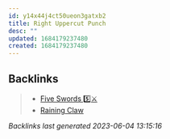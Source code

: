 ```yaml
---
id: y14x44j4ct50ueon3gatxb2
title: Right Uppercut Punch
desc: ""
updated: 1684179237480
created: 1684179237480
---
```


## Backlinks

> - [Five Swords 5️⃣⚔️](..\techniques\five-swords.md)
> - [Raining Claw](..\techniques\raining-claw.md)

_Backlinks last generated 2023-06-04 13:15:16_
